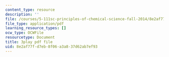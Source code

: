 ```yaml
---
content_type: resource
description: ''
file: /courses/5-111sc-principles-of-chemical-science-fall-2014/8e2af77fd7eb8f06a3a837d62ab7ef93_VXeTfT8JL0Q.pdf
file_type: application/pdf
learning_resource_types: []
ocw_type: OCWFile
resourcetype: Document
title: 3play pdf file
uid: 8e2af77f-d7eb-8f06-a3a8-37d62ab7ef93
---
```

